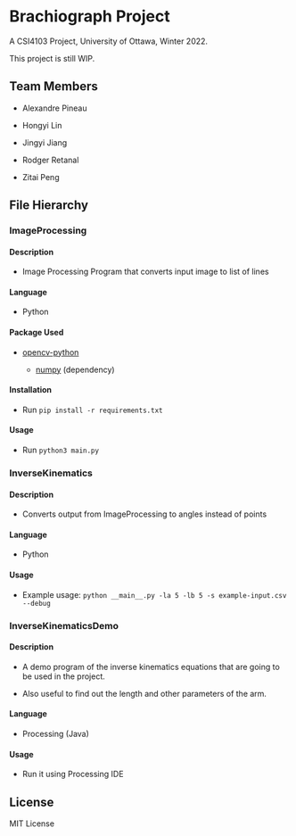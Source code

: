 # Brachiograph Project

A CSI4103 Project, University of Ottawa, Winter 2022.

This project is still WIP.

## Team Members

- Alexandre Pineau

- Hongyi Lin

- Jingyi Jiang

- Rodger Retanal

- Zitai Peng

## File Hierarchy

### ImageProcessing

#### Description

- Image Processing Program that converts input image to list of lines

#### Language

- Python

#### Package Used

- [opencv-python](https://pypi.org/project/opencv-python/)

	- [numpy](https://pypi.org/project/numpy/) (dependency)

#### Installation

- Run `pip install -r requirements.txt`

#### Usage

- Run `python3 main.py`

### InverseKinematics

#### Description

- Converts output from ImageProcessing to angles instead of points

#### Language

- Python

#### Usage

- Example usage: `python __main__.py -la 5 -lb 5 -s example-input.csv --debug`

### InverseKinematicsDemo

#### Description

- A demo program of the inverse kinematics equations that are going to be used in the project.

- Also useful to find out the length and other parameters of the arm.

#### Language

- Processing (Java)

#### Usage

- Run it using Processing IDE

## License

MIT License

